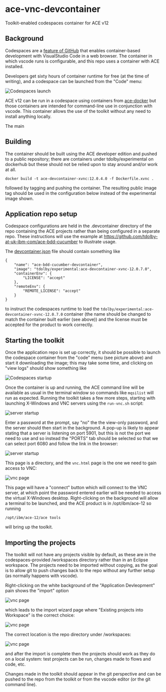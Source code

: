 # ace-vnc-devcontainer

Toolkit-enabled codespaces container for ACE v12

## Background

Codespaces are a [feature of GitHub](https://github.com/features/codespaces) that enables
container-based development with VisualStudio Code in a web browser. The container in
which vscode runs is configurable, and this repo uses a container with ACE installed.

Developers get sixty hours of container runtime for free (at the time of
writing), and a codespace can be launched from the "Code" menu:

![Codespaces launch](/files/codespaces-launch.png)

ACE v12 can be run in a codespace using containers from [ace-docker](https://github.com/trevor-dolby-at-ibm-com/ace-docker/tree/main/experimental/devcontainers)
but those containers are intended for command-line use in conjunction with vscode. This
container allows the use of the toolkit without any need to install anything locally.

The main 

## Building

The container should be built using the ACE developer edition and pushed to a public 
repository; there are containers under tdolby/experimental on dockerhub but these should
not be relied upon to stay around and/or work at all.

```
docker build -t ace-devcontainer-xvnc:12.0.4.0 -f Dockerfile.xvnc .
```
followed by tagging and pushing the container. The resulting public image tag should be 
used in the configuration below instead of the experimental image shown.

## Application repo setup

Codespace configurations are held in the .devcontainer directory of the repo containing
the ACE projects rather than being configured in a separate repo. These instructions will
use the example at https://github.com/tdolby-at-uk-ibm-com/ace-bdd-cucumber to illustrate
usage.

The [devcontainer.json](https://github.com/tdolby-at-uk-ibm-com/ace-bdd-cucumber/blob/main/.devcontainer/devcontainer.json)
file should contain something like 
```
{
    "name": "ace-bdd-cucumber-devcontainer",
    "image": "tdolby/experimental:ace-devcontainer-xvnc-12.0.7.0",
    "containerEnv": {
        "LICENSE": "accept"
    },
    "remoteEnv": {
        "REMOTE_LICENSE": "accept"
    }
}
```
to instruct the codespaces runtime to load the `tdolby/experimental:ace-devcontainer-xvnc-12.0.7.0` container
(the name should be changed to match the container built earlier (see above)) and the license must be accepted 
for the product to work correctly.

## Starting the toolkit

Once the application repo is set up correctly, it should be possible to launch the codespace container from
the "code" menu (see picture above) and start it downloading the image; this may take some
time, and clicking on "view logs" should show something like

![Codespaces startup](/files/vnc-codespace-setting-up.png)

Once the container is up and running, the ACE command line will be available as usual in the terminal window
so commands like `mqsilist` will run as expected. Running the toolkit takes a few more steps, starting with
launching X-Windows and VNC servers using the `run-vnc.sh` script:

![server startup](/files/vnc-codespace-start-xvnc.png)

Enter a password at the prompt, say "no" the the view-only password, and the server should then start in the
background. A pop-up is likely to appear stating that a server is listening on port 5901, but this is not the
port we need to use and so instead the "PORTS" tab should be selected so that we can select port 6080 and 
follow the link in the browser:

![server startup](/files/vnc-codespace-port-6080.png)

This page is a directory, and the `vnc.html` page is the one we need to gain access to VNC:

![vnc page](/files/vnc-codespace-vnc-html.png)

This page will have a "connect" button which will connect to the VNC server, at which point the password
entered earlier will be needed to access the virtual X-Windows desktop. Right-clicking on the background
will allow a terminal to be launched, and the ACE product is in /opt/ibm/ace-12 so running

```
/opt/ibm/ace-12/ace tools
```
will bring up the toolkit.

## Importing the projects

The toolkit will not have any projects visible by default, as these are in the codespaces-provided /workspaces
directory rather than in an Eclipse workspace. The projects need to be imported without copying, as the goal
is to allow git to push changes back to the repo without any further setup (as normally happens with vscode).

Right-clicking on the white background of the "Application Devleopment" pain shows the "import" option

![vnc page](/files/vnc-codespace-import-select.png)

which leads to the import wizard page where "Existing projects into Workspace" is the correct choice:

![vnc page](/files/vnc-codespace-import-existing.png)

The correct location is the repo directory under /workspaces:

![vnc page](/files/vnc-codespace-import-location.png)

and after the import is complete then the projects should work as they do on a local system: test projects
can be run, changes made to flows and code, etc.

Changes made in the toolkit should appear in the git perspective and can be pushed to the repo from the 
toolkit or from the vscode editor (or the git command line).
